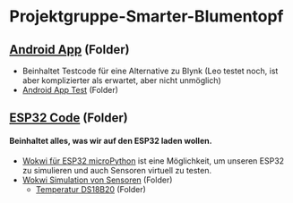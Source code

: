# Projektgruppe-Smarter-Blumentopf

## [Android App](Android%20App) (Folder)
- Beinhaltet Testcode für eine Alternative zu Blynk (Leo testet noch, ist aber komplizierter als erwartet, aber nicht unmöglich)
- [Android App Test](https://github.com/JJOmin/Projektgruppe-Smarter-Blumentopf/tree/14737b30d330373db46e7607d85614b0cc66ab5a/Android%20App/Blumentopf%20App) (Folder)

## [ESP32 Code](ESP32%20Code) (Folder)
#### Beinhaltet alles, was wir auf den ESP32 laden wollen. 
- [Wokwi für ESP32 microPython](https://wokwi.com/projects/new/micropython-esp32) ist eine Möglichkeit, um unseren ESP32 zu simulieren und auch Sensoren virtuell zu testen.
- [Wokwi Simulation von Sensoren](ESP32%20Code/Wokwi%20Simulation%20von%20Sensoren) (Folder)
  - [Temperatur DS18B20]( https://github.com/JJOmin/Projektgruppe-Smarter-Blumentopf/tree/89ccd61c8002471cf6e16f53fad336b4e990cdff/ESP32%20Code/Wokwi%20Simulation%20von%20Sensoren/Wokwi%20Temperatur%20DS18B20) (Folder)
  

